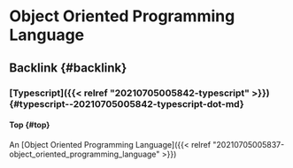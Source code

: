# Object Oriented Programming Language


## Backlink {#backlink}


### [Typescript]({{< relref "20210705005842-typescript" >}}) {#typescript--20210705005842-typescript-dot-md}


#### Top {#top}

An [Object Oriented Programming Language]({{< relref "20210705005837-object_oriented_programming_language" >}})
